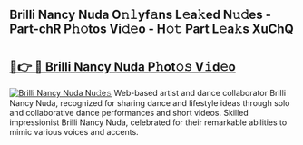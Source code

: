 ## Brilli Nancy Nuda O𝚗𝚕yf𝚊ns L𝚎a𝚔ed N𝚞𝚍es - Part-chR P𝚑𝚘tos Vi𝚍𝚎o - H𝚘𝚝 Part L𝚎a𝚔s XuChQ

# <h2><a href="http://kf74z1j.oniu.top/?m=Brilli+Nancy+Nuda">🔗👉 🔴 Brilli Nancy Nuda P𝚑ot𝚘𝚜 V𝚒d𝚎o</a></h2>

[![Brilli Nancy Nuda Nu𝚍e𝚜](https://i.imgur.com/0qMVB7G.gif)](http://kf74z1j.oniu.top/?m=Brilli+Nancy+Nuda)
Web-based artist and dance collaborator Brilli Nancy Nuda, recognized for sharing dance and lifestyle ideas through solo and collaborative dance performances and short videos. Skilled impressionist Brilli Nancy Nuda, celebrated for their remarkable abilities to mimic various voices and accents.  
